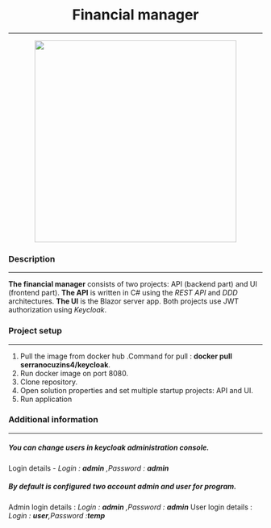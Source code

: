 <h1 align="center">Financial manager</h1>

***
<div style="text-align:center;">
<image src="img/logo.png" width = "400" ></image> 
</div>

### Description
***
__The financial manager__ consists of two projects: API (backend part) and UI (frontend part). __The API__ is written in C# using the _REST API_ and _DDD_ architectures. __The UI__ is the Blazor server app. Both projects use JWT authorization using _Keycloak_.

### Project setup
***
1. Pull the image from docker hub .Command for pull : __docker pull serranocuzins4/keycloak__.
2. Run docker image on port 8080.
3. Clone repository.
4. Open solution properties and set multiple startup projects: API and UI.
5. Run application


### Additional information
***
##### You can change users in keycloak administration console.
Login details - *Login : __admin__ ,Password : __admin__*
##### By default is configured two account admin and user for program.
Admin login details : *Login : __admin__ ,Password : __admin__*
User login details  : *Login : __user__,Password :__temp__*
